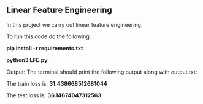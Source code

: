## Linear Feature Engineering

In this project we carry out linear feature engineering.

To run this code do the following:

**pip install -r requirements.txt**

**python3 LFE.py**

Output:
The terminal should print the following output along with output.txt:

The train loss is:  **31.438668512681044**

The test loss is:  **36.14674047312563**
